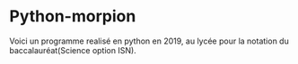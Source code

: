 # Python-morpion
Voici un programme realisé en python en 2019, au lycée pour la notation du baccalauréat(Science option ISN).
